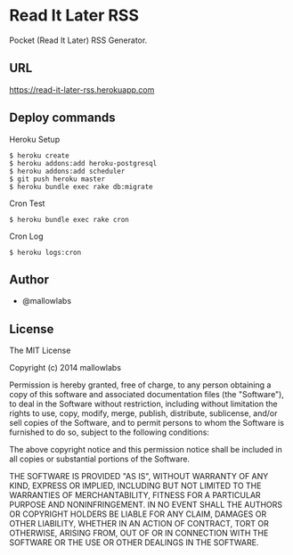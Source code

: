 Read It Later RSS
====================================
Pocket (Read It Later) RSS Generator.

URL
---------------
https://read-it-later-rss.herokuapp.com

Deploy commands
---------------

Heroku Setup

    $ heroku create
    $ heroku addons:add heroku-postgresql
    $ heroku addons:add scheduler
    $ git push heroku master
    $ heroku bundle exec rake db:migrate

Cron Test

    $ heroku bundle exec rake cron

Cron Log

    $ heroku logs:cron

Author
---------------

* @mallowlabs

License
---------------
The MIT License

Copyright (c) 2014 mallowlabs

Permission is hereby granted, free of charge, to any person obtaining a copy
of this software and associated documentation files (the "Software"), to deal
in the Software without restriction, including without limitation the rights
to use, copy, modify, merge, publish, distribute, sublicense, and/or sell
copies of the Software, and to permit persons to whom the Software is
furnished to do so, subject to the following conditions:

The above copyright notice and this permission notice shall be included in
all copies or substantial portions of the Software.

THE SOFTWARE IS PROVIDED "AS IS", WITHOUT WARRANTY OF ANY KIND, EXPRESS OR
IMPLIED, INCLUDING BUT NOT LIMITED TO THE WARRANTIES OF MERCHANTABILITY,
FITNESS FOR A PARTICULAR PURPOSE AND NONINFRINGEMENT. IN NO EVENT SHALL THE
AUTHORS OR COPYRIGHT HOLDERS BE LIABLE FOR ANY CLAIM, DAMAGES OR OTHER
LIABILITY, WHETHER IN AN ACTION OF CONTRACT, TORT OR OTHERWISE, ARISING FROM,
OUT OF OR IN CONNECTION WITH THE SOFTWARE OR THE USE OR OTHER DEALINGS IN
THE SOFTWARE.
